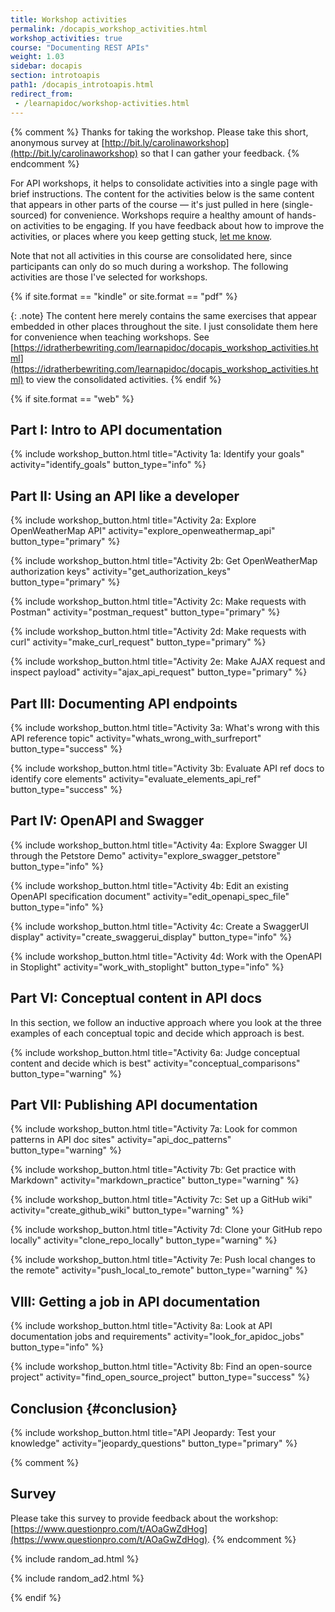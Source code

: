```yaml
---
title: Workshop activities
permalink: /docapis_workshop_activities.html
workshop_activities: true
course: "Documenting REST APIs"
weight: 1.03
sidebar: docapis
section: introtoapis
path1: /docapis_introtoapis.html
redirect_from:
 - /learnapidoc/workshop-activities.html
---
```


{% comment %}
Thanks for taking the workshop. Please take this short, anonymous survey at [http://bit.ly/carolinaworkshop](http://bit.ly/carolinaworkshop) so that I can gather your feedback.
 {% endcomment %}

For API workshops, it helps to consolidate activities into a single page with brief instructions. The content for the activities below is the same content that appears in other parts of the course &mdash; it's just pulled in here (single-sourced) for convenience. Workshops require a healthy amount of hands-on activities to be engaging. If you have feedback about how to improve the activities, or places where you keep getting stuck, [let me know](https://idratherbewriting.com/learnapidoc/contact.html).

Note that not all activities in this course are consolidated here, since participants can only do so much during a workshop. The following activities are those I've selected for workshops.

{% if site.format == "kindle" or site.format == "pdf" %}

{: .note}
The content here merely contains the same exercises that appear embedded in other places throughout the site. I just consolidate them here for convenience when teaching workshops. See [https://idratherbewriting.com/learnapidoc/docapis_workshop_activities.html](https://idratherbewriting.com/learnapidoc/docapis_workshop_activities.html) to view the consolidated activities.
{% endif %}

{% if site.format == "web" %}

## Part I: Intro to API documentation

{% include workshop_button.html title="Activity 1a: Identify your goals" activity="identify_goals" button_type="info" %}

## Part II: Using an API like a developer

{% include workshop_button.html title="Activity 2a: Explore OpenWeatherMap API" activity="explore_openweathermap_api" button_type="primary" %}

{% include workshop_button.html title="Activity 2b: Get OpenWeatherMap authorization keys" activity="get_authorization_keys" button_type="primary" %}

{% include workshop_button.html title="Activity 2c: Make requests with Postman" activity="postman_request" button_type="primary" %}

{% include workshop_button.html title="Activity 2d: Make requests with curl" activity="make_curl_request" button_type="primary" %}

{% include workshop_button.html title="Activity 2e: Make AJAX request and inspect payload" activity="ajax_api_request" button_type="primary" %}

## Part III: Documenting API endpoints



{% include workshop_button.html title="Activity 3a: What's wrong with this API reference topic" activity="whats_wrong_with_surfreport" button_type="success" %}

{% include workshop_button.html title="Activity 3b: Evaluate API ref docs to identify core elements" activity="evaluate_elements_api_ref" button_type="success" %}

## Part IV: OpenAPI and Swagger

{% include workshop_button.html title="Activity 4a: Explore Swagger UI through the Petstore Demo" activity="explore_swagger_petstore" button_type="info" %}

{% include workshop_button.html title="Activity 4b: Edit an existing OpenAPI specification document" activity="edit_openapi_spec_file" button_type="info" %}

{% include workshop_button.html title="Activity 4c: Create a SwaggerUI display" activity="create_swaggerui_display" button_type="info" %}

{% include workshop_button.html title="Activity 4d: Work with the OpenAPI in Stoplight" activity="work_with_stoplight" button_type="info" %}

## Part VI: Conceptual content in API docs

In this section, we follow an inductive approach where you look at the three examples of each conceptual topic and decide which approach is best.

{% include workshop_button.html title="Activity 6a: Judge conceptual content and decide which is best" activity="conceptual_comparisons" button_type="warning" %}

## Part VII: Publishing API documentation

{% include workshop_button.html title="Activity 7a: Look for common patterns in API doc sites" activity="api_doc_patterns" button_type="warning" %}

{% include workshop_button.html title="Activity 7b: Get practice with Markdown" activity="markdown_practice" button_type="warning" %}

{% include workshop_button.html title="Activity 7c: Set up a GitHub wiki" activity="create_github_wiki" button_type="warning" %}

{% include workshop_button.html title="Activity 7d: Clone your GitHub repo locally" activity="clone_repo_locally" button_type="warning" %}

{% include workshop_button.html title="Activity 7e: Push local changes to the remote" activity="push_local_to_remote" button_type="warning" %}

## VIII: Getting a job in API documentation

{% include workshop_button.html title="Activity 8a: Look at API documentation jobs and requirements" activity="look_for_apidoc_jobs" button_type="info" %}

{% include workshop_button.html title="Activity 8b: Find an open-source project" activity="find_open_source_project" button_type="success" %}

## Conclusion {#conclusion}

{% include workshop_button.html title="API Jeopardy: Test your knowledge" activity="jeopardy_questions" button_type="primary" %}


{% comment %}
## Survey

Please take this survey to provide feedback about the workshop: [https://www.questionpro.com/t/AOaGwZdHog](https://www.questionpro.com/t/AOaGwZdHog).
 {% endcomment %}

{% include random_ad.html %}

{% include random_ad2.html %}

{% endif %}

